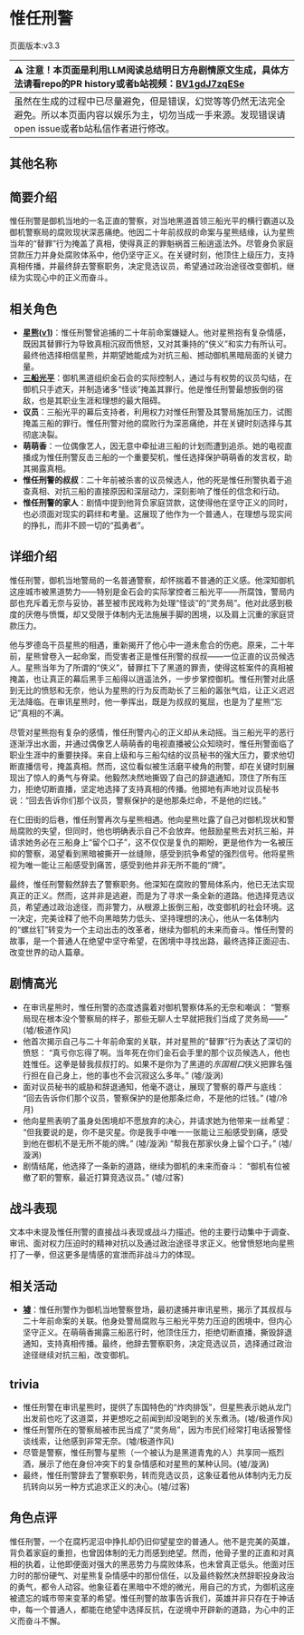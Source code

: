 # 惟任刑警
页面版本:v3.3
 

| :warning: 注意！本页面是利用LLM阅读总结明日方舟剧情原文生成，具体方法请看repo的PR history或者b站视频：[BV1gdJ7zqESe](https://www.bilibili.com/video/BV1gdJ7zqESe/)         |
|:----------------------------|
| 虽然在生成的过程中已尽量避免，但是错误，幻觉等等仍然无法完全避免。所以本页面内容以娱乐为主，切勿当成一手来源。发现错误请open issue或者b站私信作者进行修改。|



## 其他名称

## 简要介绍
惟任刑警是御机当地的一名正直的警察，对当地黑道首领三船光平的横行霸道以及御机警察局的腐败现状深恶痛绝。他因二十年前叔叔的命案与星熊结缘，认为星熊当年的“替罪”行为掩盖了真相，使得真正的罪魁祸首三船逍遥法外。尽管身负家庭贷款压力并身处腐败体系中，他仍坚守正义。在关键时刻，他顶住上级压力，支持真相传播，并最终辞去警察职务，决定竞选议员，希望通过政治途径改变御机，继续为实现心中的正义而奋斗。
## 相关角色
-   **[星熊](char_136_hsguma.md)([v1](../chars/char_136_hsguma.md))**：惟任刑警曾追捕的二十年前命案嫌疑人。他对星熊抱有复杂情感，既因其替罪行为导致真相沉寂而愤怒，又对其秉持的“侠义”和实力有所认可。最终他选择相信星熊，并期望她能成为对抗三船、撼动御机黑暗局面的关键力量。
-   **[三船光平](extended_char_san_chuan_guang_ping.md)**：御机黑道组织金石会的实际控制人，通过与有权势的议员勾结，在御机只手遮天，并制造诸多“怪谈”掩盖其罪行。他是惟任刑警最想扳倒的宿敌，也是其职业生涯和理想的最大阻碍。
-   **议员**：三船光平的幕后支持者，利用权力对惟任刑警及其警局施加压力，试图掩盖三船的罪行。惟任刑警对他的腐败行为深恶痛绝，并在关键时刻选择与其彻底决裂。
-   **萌萌香**：一位偶像艺人，因无意中牵扯进三船的计划而遭到追杀。她的电视直播成为惟任刑警反击三船的一个重要契机，惟任选择保护萌萌香的发言权，助其揭露真相。
-   **惟任刑警的叔叔**：二十年前被杀害的议员候选人，他的死是惟任刑警执着于追查真相、对抗三船的直接原因和深层动力，深刻影响了惟任的信念和行动。
-   **惟任刑警的家人**：剧情中提到他背负家庭贷款，这使得他在坚守正义的同时，也必须面对现实的羁绊和考量。这展现了他作为一个普通人，在理想与现实间的挣扎，而非不顾一切的“孤勇者”。
## 详细介绍
惟任刑警，御机当地警局的一名普通警察，却怀揣着不普通的正义感。他深知御机这座城市被黑道势力——特别是金石会的实际掌控者三船光平——所腐蚀，警局内部也充斥着无奈与妥协，甚至被市民戏称为处理“怪谈”的“灵务局”。他对此感到极度的厌倦与愤慨，却又受限于体制内无法施展手脚的困境，以及肩上沉重的家庭贷款压力。

他与罗德岛干员星熊的相遇，重新揭开了他心中一道未愈合的伤疤。原来，二十年前，星熊曾卷入一起命案，而受害者正是惟任刑警的叔叔——一位正直的议员候选人。星熊当年为了所谓的“侠义”，替罪扛下了黑道的罪责，使得这桩案件的真相被掩盖，也让真正的幕后黑手三船得以逍遥法外，一步步掌控御机。惟任刑警对此感到无比的愤怒和无奈，他认为星熊的行为反而助长了三船的嚣张气焰，让正义迟迟无法降临。在审讯星熊时，他一拳挥出，既是为叔叔的冤屈，也是为了星熊“忘记”真相的不满。

尽管对星熊抱有复杂的感情，惟任刑警内心的正义却从未动摇。当三船光平的恶行逐渐浮出水面，并通过偶像艺人萌萌香的电视直播被公众知晓时，惟任刑警面临了职业生涯中的重要抉择。来自上级和与三船勾结的议员秘书的强大压力，要求他切断直播信号，掩盖真相。然而，这位看似被生活磨平棱角的刑警，却在关键时刻展现出了惊人的勇气与脊梁。他毅然决然地撕毁了自己的辞退通知，顶住了所有压力，拒绝切断直播，坚定地选择了支持真相的传播。他掷地有声地对议员秘书说：“回去告诉你们那个议员，警察保护的是他那条烂命，不是他的烂钱。”

在仁田街的后巷，惟任刑警再次与星熊相遇。他向星熊吐露了自己对御机现状和警局腐败的失望，但同时，他也明确表示自己不会放弃。他鼓励星熊去对抗三船，并请求她务必在三船身上“留个口子”，这不仅仅是复仇的期盼，更是他作为一名被压抑的警察，渴望看到黑暗被撕开一丝缝隙，感受到抗争希望的强烈信号。他将星熊视为唯一能让三船感受到痛苦，感受到他并非无所不能的“牌”。

最终，惟任刑警毅然辞去了警察职务。他深知在腐败的警局体系内，他已无法实现真正的正义。然而，这并非是逃避，而是为了寻求一条全新的道路。他选择竞选议员，希望通过政治途径，而非警力，从根源上扳倒三船，改变御机的社会环境。这一决定，完美诠释了他不向黑暗势力低头、坚持理想的决心，他从一名体制内的“螺丝钉”转变为一个主动出击的改革者，继续为御机的未来而奋斗。惟任刑警的故事，是一个普通人在绝望中坚守希望，在困境中寻找出路，最终选择正面迎击、改变世界的动人篇章。
## 剧情高光
- 在审讯星熊时，惟任刑警的态度透露着对御机警察体系的无奈和嘲讽：
  “警察局现在根本没个警察局的样子，那些无聊人士早就把我们当成了灵务局——” (墟/极道作风)
- 他首次揭示自己与二十年前命案的关联，并对星熊的“替罪”行为表达了深切的愤怒：
  “真亏你忘得了啊。当年死在你们金石会手里的那个议员候选人，他也姓惟任。这拳是替我叔叔打的。如果不是你为了黑道的*东国粗口*侠义把罪名强行担在自己身上，他的事也不会沉寂这么多年。” (墟/漩涡)
- 面对议员秘书的威胁和辞退通知，他毫不退让，展现了警察的尊严与底线：
  “回去告诉你们那个议员，警察保护的是他那条烂命，不是他的烂钱。” (墟/冷月)
- 他向星熊表明了虽身处困境却不愿放弃的决心，并请求她为他带来一丝希望：
  “但我要说的是，你不是灾星。你是我手中唯一一张能让三船感受到痛，感受到他在御机不是无所不能的牌。” (墟/漩涡)
  “帮我在那家伙身上留个口子。” (墟/漩涡)
- 剧情结尾，他选择了一条新的道路，继续为御机的未来而奋斗：
  “御机有位被撤了职的警察，最近打算竞选议员。” (墟/过客)
## 战斗表现
文本中未提及惟任刑警的直接战斗表现或战斗力描述。他的主要行动集中于调查、审讯、面对权力压迫时的精神对抗以及通过政治途径寻求正义。他曾愤怒地向星熊打了一拳，但这更多是情感的宣泄而非战斗力的体现。
## 相关活动
-   **[墟](../stories/act44side.md)**：惟任刑警作为御机当地警察登场，最初逮捕并审讯星熊，揭示了其叔叔与二十年前命案的关联。他身处警局腐败与三船光平势力压迫的困境中，但内心坚守正义。在萌萌香揭露三船恶行时，他顶住压力，拒绝切断直播，撕毁辞退通知，支持真相传播。最终，他辞去警察职务，决定竞选议员，选择通过政治途径继续对抗三船，改变御机。
## trivia
- 惟任刑警在审讯星熊时，提供了东国特色的“炸肉排饭”，但星熊表示她从龙门出发前也吃了这道菜，并更想吃之前闻到却没喝到的关东煮汤。(墟/极道作风)
- 惟任刑警所在的警察局被市民当成了“灵务局”，因为市民们经常打电话报警怪谈线索，让他感到非常无奈。(墟/极道作风)
- 尽管是警察，惟任刑警与星熊（一个被认为是黑道青鬼的人）共享同一瓶烈酒，展示了他在身份冲突下的复杂情感和对星熊的某种认同。(墟/漩涡)
- 最终，惟任刑警辞去了警察职务，转而竞选议员，这象征着他从体制内无力反抗转向以另一种方式追求正义的决心。(墟/过客)
## 角色点评
惟任刑警，一个在腐朽泥沼中挣扎却仍旧仰望星空的普通人。他不是完美的英雄，背负着家庭的重担，也曾因体制的无力而感到绝望。然而，他骨子里的正直和对真相的执着，让他即便面对强大的黑恶势力与腐败体系，也未曾真正低头。他面对压力时的那份硬气、对星熊复杂情感中的那份信任，以及最终毅然决然辞职投身政治的勇气，都令人动容。他象征着在黑暗中不熄的微光，用自己的方式，为御机这座被遗忘的城市带来变革的希望。惟任刑警的故事告诉我们，英雄并非只存在于神话中，每一个普通人，都能在绝望中选择反抗，在逆境中开辟新的道路，为心中的正义而奋斗不懈。